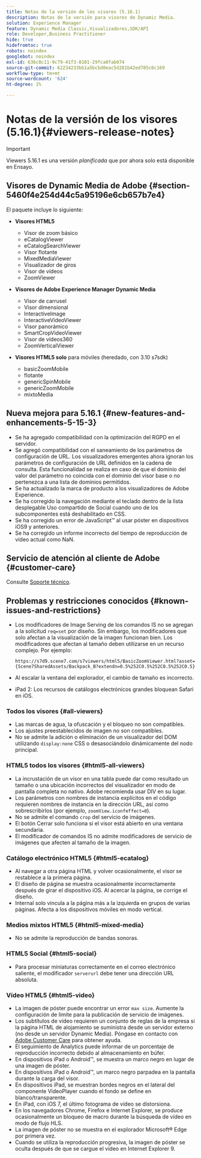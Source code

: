 ```yaml
---
title: Notas de la versión de los visores (5.16.1)
description: Notas de la versión para visores de Dynamic Media.
solution: Experience Manager
feature: Dynamic Media Classic,Visualizadores,SDK/API
role: Developer,Business Practitioner
hide: true
hidefromtoc: true
robots: noindex
googlebot: noindex
exl-id: 636c8c11-9c79-41f3-8101-29fca0fab074
source-git-commit: 62234233bb1a5bcbd0eac5d281b42ed785c0c169
workflow-type: tm+mt
source-wordcount: '624'
ht-degree: 1%

---
```


# Notas de la versión de los visores (5.16.1){#viewers-release-notes}

<!-- Updated April 06, 2021 for the 5.16.1 release-->

>[!IMPORTANT]
>
>Viewers 5.16.1 es una versión *planificada* que por ahora solo está disponible en Ensayo.

## Visores de Dynamic Media de Adobe {#section-5460f4e254d44c5a95196e6cb657b7e4}

El paquete incluye lo siguiente:

* **Visores HTML5**

   * Visor de zoom básico
   * eCatalogViewer
   * eCatalogSearchViewer
   * Visor flotante
   * MixedMediaViewer
   * Visualizador de giros
   * Visor de vídeos
   * ZoomViewer

* **Visores de Adobe Experience Manager Dynamic Media**

   * Visor de carrusel
   * Visor dimensional
   * InteractiveImage
   * InteractiveVideoViewer
   * Visor panorámico
   * SmartCropVideoViewer
   * Visor de vídeos360
   * ZoomVerticalViewer

* **Visores HTML5 solo**  para móviles (heredado, con 3.10 s7sdk)

   * basicZoomMobile
   * flotante
   * genericSpinMobile
   * genericZoomMobile
   * mixtoMedia

## Nueva mejora para 5.16.1 {#new-features-and-enhancements-5-15-3}

* Se ha agregado compatibilidad con la optimización del RGPD en el servidor.
* Se agregó compatibilidad con el saneamiento de los parámetros de configuración de URL. Los visualizadores emergentes ahora ignoran los parámetros de configuración de URL definidos en la cadena de consulta. Esta funcionalidad se realiza en caso de que el dominio del valor del parámetro no coincida con el dominio del visor base o no pertenezca a una lista de dominios permitidos.
* Se ha actualizado la marca de producto a los visualizadores de Adobe Experience.
* Se ha corregido la navegación mediante el teclado dentro de la lista desplegable Uso compartido de Social cuando uno de los subcomponentes está deshabilitado en CSS.
* Se ha corregido un error de JavaScript™ al usar póster en dispositivos iOS9 y anteriores.
* Se ha corregido un informe incorrecto del tiempo de reproducción de vídeo actual como NaN.<!--  (CQ-4310148) -->

## Servicio de atención al cliente de Adobe {#customer-care}

Consulte [Soporte técnico](https://experienceleague.adobe.com/docs/dynamic-media-classic/using/intro/support.html#intro).

## Problemas y restricciones conocidos {#known-issues-and-restrictions}

* Los modificadores de Image Serving de los comandos IS no se agregan a la solicitud `req=set` por diseño. Sin embargo, los modificadores que solo afectan a la visualización de la imagen funcionan bien. Los modificadores que afectan al tamaño deben utilizarse en un recurso complejo. Por ejemplo:

   `https://s7d9.scene7.com/s7viewers/html5/BasicZoomViewer.html?asset= {Scene7SharedAssets/Backpack_B?extendn=0.5%252C0.5%252C0.5%252C0.5}`

* Al escalar la ventana del explorador, el cambio de tamaño es incorrecto.
* iPad 2: Los recursos de catálogos electrónicos grandes bloquean Safari en iOS.

### Todos los visores {#all-viewers}

* Las marcas de agua, la ofuscación y el bloqueo no son compatibles.
* Los ajustes preestablecidos de imagen no son compatibles.
* No se admite la adición o eliminación de un visualizador del DOM utilizando `display:none` CSS o desasociándolo dinámicamente del nodo principal.

### HTML5 todos los visores {#html5-all-viewers}

* La incrustación de un visor en una tabla puede dar como resultado un tamaño o una ubicación incorrectos del visualizador en modo de pantalla completa no nativo. Adobe recomienda usar DIV en su lugar.
* Los parámetros con nombres de instancia explícitos en el código requieren nombres de instancia en la dirección URL, así como sobrescribirlos (por ejemplo, `zoomView.iconfeffect=0`).
* No se admite el comando `crop` del servicio de imágenes.
* El botón Cerrar solo funciona si el visor está abierto en una ventana secundaria.
* El modificador de comandos IS no admite modificadores de servicio de imágenes que afecten al tamaño de la imagen.

### Catálogo electrónico HTML5 {#html5-ecatalog}

* Al navegar a otra página HTML y volver ocasionalmente, el visor se restablece a la primera página.
* El diseño de página se muestra ocasionalmente incorrectamente después de girar el dispositivo iOS. Al acercar la página, se corrige el diseño.
* Internal solo vincula a la página más a la izquierda en grupos de varias páginas. Afecta a los dispositivos móviles en modo vertical.

### Medios mixtos HTML5 {#html5-mixed-media}

* No se admite la reproducción de bandas sonoras.

### HTML5 Social {#html5-social}

* Para procesar miniaturas correctamente en el correo electrónico saliente, el modificador `serverurl` debe tener una dirección URL absoluta.

### Vídeo HTML5 {#html5-video}

* La imagen de póster puede encontrar un error `max size`. Aumente la configuración de límite para la publicación de servicio de imágenes.
* Los subtítulos de vídeo requieren un conjunto de reglas de la empresa si la página HTML de alojamiento se suministra desde un servidor externo (no desde un servidor Dynamic Media). Póngase en contacto con [Adobe Customer Care](https://experienceleague.adobe.com/docs/dynamic-media-classic/using/intro/support.html#intro) para obtener ayuda.
* El seguimiento de Analytics puede informar de un porcentaje de reproducción incorrecto debido al almacenamiento en búfer.
* En dispositivos iPad o Android™, se muestra un marco negro en lugar de una imagen de póster.
* En dispositivos iPad o Android™, un marco negro parpadea en la pantalla durante la carga del visor.
* En dispositivos iPad, se muestran bordes negros en el lateral del componente VideoPlayer cuando el fondo se define en blanco/transparente.
* En iPad, con iOS 7, el último fotograma de vídeo se distorsiona.
* En los navegadores Chrome, Firefox e Internet Explorer, se produce ocasionalmente un bloqueo de macro durante la búsqueda de vídeo en modo de flujo HLS.
* La imagen de póster no se muestra en el explorador Microsoft® Edge por primera vez.
* Cuando se utiliza la reproducción progresiva, la imagen de póster se oculta después de que se cargue el vídeo en Internet Explorer 9.
